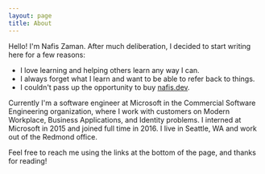 ```yaml
---
layout: page
title: About
---
```


Hello! I'm Nafis Zaman. After much deliberation, I decided to start writing here for a few reasons:
- I love learning and helping others learn any way I can.
- I always forget what I learn and want to be able to refer back to things.
- I couldn't pass up the opportunity to buy [nafis.dev](https://nafis.dev).

Currently I'm a software engineer at Microsoft in the Commercial Software Engineering organization, where I work with customers on Modern Workplace, Business Applications, and Identity problems. I interned at Microsoft in 2015 and joined full time in 2016. I live in Seattle, WA and work out of the Redmond office.

Feel free to reach me using the links at the bottom of the page, and thanks for reading!